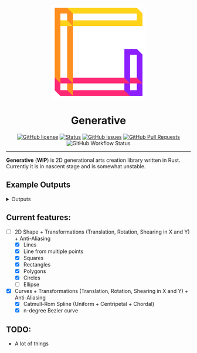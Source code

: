<p align=center>
<img src="logo.png" alt="logo" width="256" height="256"></p>


<h1 align="center">Generative</h1>

<div align="center">
  
  [![GitHub license](https://img.shields.io/github/license/gp-97/generative?style=for-the-badge&logo=apache)](https://github.com/gp-97/generative/blob/master/LICENSE)
  [![Status](https://img.shields.io/badge/status-active-success?style=for-the-badge&logo=statuspal)]()
  [![GitHub issues](https://img.shields.io/github/issues/gp-97/generative?style=for-the-badge&logo=github)](https://github.com/gp-97/generative/issues)
  [![GitHub Pull Requests](https://img.shields.io/github/issues-pr/gp-97/generative?style=for-the-badge&logo=github-actions)](https://github.com/gp-97/generative/pulls)
  ![GitHub Workflow Status](https://img.shields.io/github/workflow/status/gp-97/generative/Continuous%20Integration?logo=github&style=for-the-badge)

</div>

---

**Generative** (__WIP__) is 2D generational arts creation library written in Rust.
Currently it is in nascent stage and is somewhat unstable.

## Example Outputs
<details>
<summary>Outputs</summary>

#### Perlin Loop
![Perlin Loop](examples/outputs/perlin_loop.png)
#### Watercolored Circles
![Watercolored Circles](examples/outputs/watercolor_circles.png)
#### Mandelbrot
![Mandelbrot](examples/outputs/mandelbrot.png)
#### Generating sinusoidal wave image
|Original|Wave Image|
|:------:|:--------:|
|![Original](examples/inputs/animal.jpg)|![Generated](examples/outputs/animal_wave.png)|

</details>

## Current features:
- [ ] 2D Shape + Transformations (Translation, Rotation, Shearing in X and Y) + Anti-Aliasing
  - [x] Lines
  - [x] Line from multiple points
  - [x] Squares
  - [x] Rectangles
  - [x] Polygons
  - [x] Circles
  - [ ] Ellipse
- [x] Curves + Transformations (Translation, Rotation, Shearing in X and Y) + Anti-Aliasing
  - [x] Catmull-Rom Spline (Uniform + Centripetal + Chordal)
  - [x] n-degree Bezier curve
## TODO:
- A lot of things
